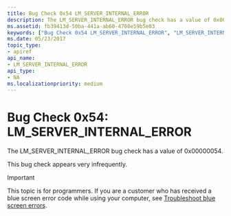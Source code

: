```yaml
---
title: Bug Check 0x54 LM_SERVER_INTERNAL_ERROR
description: The LM_SERVER_INTERNAL_ERROR bug check has a value of 0x00000054.This bug check appears very infrequently.
ms.assetid: fb39413d-50ba-441a-ab60-4708e59b5e03
keywords: ["Bug Check 0x54 LM_SERVER_INTERNAL_ERROR", "LM_SERVER_INTERNAL_ERROR"]
ms.date: 05/23/2017
topic_type:
- apiref
api_name:
- LM_SERVER_INTERNAL_ERROR
api_type:
- NA
ms.localizationpriority: medium
---
```


# Bug Check 0x54: LM\_SERVER\_INTERNAL\_ERROR


The LM\_SERVER\_INTERNAL\_ERROR bug check has a value of 0x00000054.

This bug check appears very infrequently.

> [!IMPORTANT]
> This topic is for programmers. If you are a customer who has received a blue screen error code while using your computer, see [Troubleshoot blue screen errors](https://windows.microsoft.com/windows-10/troubleshoot-blue-screen-errors).


 

 




